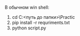 В обычном win shell:
1. cd C:\<путь до папки>\Practic
2. pip install -r requriments.txt
3. python script.py
